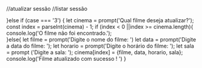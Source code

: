 //atualizar sessão
//listar sessão

}else if (case === '3') {
    let cinema = prompt('Qual filme deseja atualizar?');
    const index = parseInt(cinema) - 1;
if (index < 0 ||index >= cinema.length){
    console.log('O filme não foi encontrado.');   
}else{
    let filme = prompt('Digite o nome do filme: ')
    let data = prompt('Digite a data do filme: ');
    let horario = prompt('Digite o horário do filme: ');
    let sala = prompt ('Digite a sala: ');
    cinema[index] = {filme, data, horario, sala};
    console.log('Filme atualizado com sucesso ! ')
}
